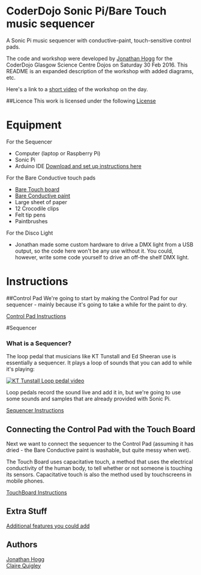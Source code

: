 
# CoderDojo Sonic Pi/Bare Touch music sequencer
A Sonic Pi music sequencer with conductive-paint, touch-sensitive control pads.   

The code and workshop were developed by [Jonathan Hogg](http://www.jonathanhogg.com/) for the CoderDojo Glasgow Science Centre Dojos on Saturday 30 Feb 2016.  This README is an expanded description of the workshop with added diagrams, etc.

Here's a link to a [short video](https://www.facebook.com/CoderdojoScotland/videos/vb.209977582476439/683765638430962/?type=2&theater&notif_t=like)
 of the workshop on the day.

##Licence
This work is licensed under the following [License](./LICENSE)

# Equipment

For the Sequencer
* Computer (laptop or Raspberry Pi)
* Sonic Pi 
* Arduino IDE  [Download and set up instructions here](http://www.bareconductive.com/make/setting-up-arduino-with-your-touch-board/)

For the Bare Conductive touch pads
* [Bare Touch board](http://www.bareconductive.com/shop/touch-board/)
* [Bare Conductive paint](http://www.bareconductive.com/shop/electric-paint-50ml/)
* Large sheet of paper
* 12 Crocodile clips
* Felt tip pens
* Paintbrushes


For the Disco Light
* Jonathan made some custom hardware to drive a DMX light from a USB output, so the code here won't be any use without it.  You could, however, write some code yourself to drive an off-the shelf DMX light.  


# Instructions

##Control Pad
We're going to start by making the Control Pad for our sequencer - mainly because it's going to take a while for the paint to dry.

[Control Pad Instructions](./ControlPad.md)

#Sequencer
### What is a Sequencer?

The loop pedal that musicians like KT Tunstall and Ed Sheeran use is essentially a sequencer.  It plays a loop of sounds that you can add to while it's playing:


[![KT Tunstall Loop pedal video](http://glasgow.coderdojo.co/DigitalDJ/tunstall.jpg)](https://www.youtube.com/watch?v=r7XIQ_6J2do)

Loop pedals record the sound live and add it in, but we're going to use some sounds and samples that are already provided with Sonic Pi.

[Sequencer Instructions](./Sequencer.md)



## Connecting the Control Pad with the Touch Board


Next we want to connect the sequencer to the Control Pad (assuming it has dried - the Bare Conductive paint is washable, but quite messy when wet).   

The Touch Board uses capacitative touch, a method that uses the electrical conductivity of the human body, to tell whether or not someone is touching its sensors.  Capacitative touch is also the method used by touchscreens in mobile phones.

[TouchBoard Instructions](./Connect.md)



## Extra Stuff

[Additional features you could add](./Extras.md)

## Authors 
[Jonathan Hogg](http://www.jonathanhogg.com/) <br/>
[Claire Quigley](https://github.com/alcluith) <br/>




